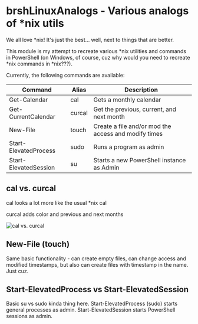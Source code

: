 ﻿# brshLinuxAnalogs - Various analogs of *nix utils

We all love *nix! It's just the best... well, next to things that are better.

This module is my attempt to recreate various *nix utilities and commands in
PowerShell (on Windows, of course, cuz why would you need to recreate *nix
commands in *nix???).

Currently, the following commands are available:

| Command               | Alias  | Description                                          |
| --------------------- | ------ | ---------------------------------------------------- |
| Get-Calendar          | cal    | Gets a monthly calendar                              |
| Get-CurrentCalendar   | curcal | Get the previous, current, and next month            |
| New-File              | touch  | Create a file and/or mod the access and modify times |
| Start-ElevatedProcess | sudo   | Runs a program as admin                              |
| Start-ElevatedSession | su     | Starts a new PowerShell instance as Admin            |

## cal vs. curcal
cal looks a lot more like the usual *nix cal

curcal adds color and previous and next months

![cal vs. curcal](https://github.com/brsh/brshLinuxAnalogs/images/calVScurcal.PNG)

## New-File (touch)
Same basic functionality - can create empty files, can change access and modified timestamps,
but also can create files with timestamp in the name. Just cuz.

## Start-ElevatedProcess vs Start-ElevatedSession
Basic su vs sudo kinda thing here. Start-ElevatedProcess (sudo) starts general processes as
admin. Start-ElevatedSession starts PowerShell sessions as admin.
